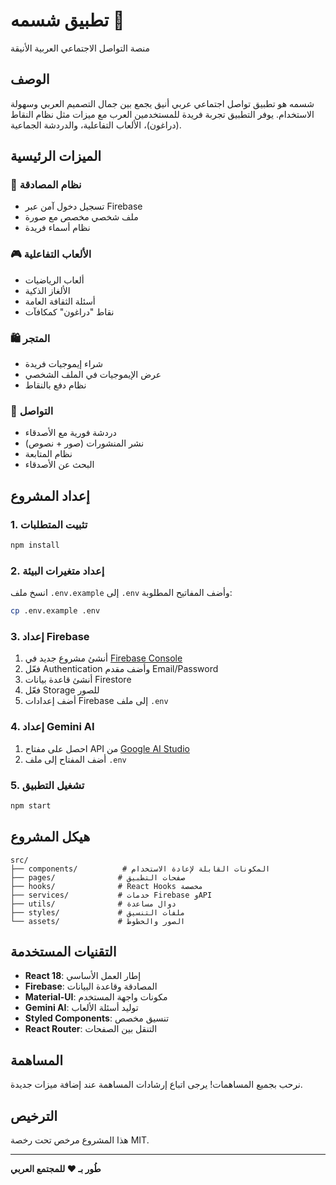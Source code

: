 # تطبيق شسمه 🌟

منصة التواصل الاجتماعي العربية الأنيقة

## الوصف
شسمه هو تطبيق تواصل اجتماعي عربي أنيق يجمع بين جمال التصميم العربي وسهولة الاستخدام. يوفر التطبيق تجربة فريدة للمستخدمين العرب مع ميزات مثل نظام النقاط (دراغون)، الألعاب التفاعلية، والدردشة الجماعية.

## الميزات الرئيسية

### 🔐 نظام المصادقة
- تسجيل دخول آمن عبر Firebase
- ملف شخصي مخصص مع صورة
- نظام أسماء فريدة

### 🎮 الألعاب التفاعلية
- ألعاب الرياضيات
- الألغاز الذكية
- أسئلة الثقافة العامة
- نقاط "دراغون" كمكافآت

### 🛍️ المتجر
- شراء إيموجيات فريدة
- عرض الإيموجيات في الملف الشخصي
- نظام دفع بالنقاط

### 💬 التواصل
- دردشة فورية مع الأصدقاء
- نشر المنشورات (صور + نصوص)
- نظام المتابعة
- البحث عن الأصدقاء

## إعداد المشروع

### 1. تثبيت المتطلبات
```bash
npm install
```

### 2. إعداد متغيرات البيئة
انسخ ملف `.env.example` إلى `.env` وأضف المفاتيح المطلوبة:
```bash
cp .env.example .env
```

### 3. إعداد Firebase
1. أنشئ مشروع جديد في [Firebase Console](https://console.firebase.google.com)
2. فعّل Authentication وأضف مقدم Email/Password
3. أنشئ قاعدة بيانات Firestore
4. فعّل Storage للصور
5. أضف إعدادات Firebase إلى ملف `.env`

### 4. إعداد Gemini AI
1. احصل على مفتاح API من [Google AI Studio](https://makersuite.google.com)
2. أضف المفتاح إلى ملف `.env`

### 5. تشغيل التطبيق
```bash
npm start
```

## هيكل المشروع
```
src/
├── components/          # المكونات القابلة لإعادة الاستخدام
├── pages/              # صفحات التطبيق
├── hooks/              # React Hooks مخصصة
├── services/           # خدمات Firebase وAPI
├── utils/              # دوال مساعدة
├── styles/             # ملفات التنسيق
└── assets/             # الصور والخطوط
```

## التقنيات المستخدمة
- **React 18**: إطار العمل الأساسي
- **Firebase**: المصادقة وقاعدة البيانات
- **Material-UI**: مكونات واجهة المستخدم
- **Gemini AI**: توليد أسئلة الألعاب
- **Styled Components**: تنسيق مخصص
- **React Router**: التنقل بين الصفحات

## المساهمة
نرحب بجميع المساهمات! يرجى اتباع إرشادات المساهمة عند إضافة ميزات جديدة.

## الترخيص
هذا المشروع مرخص تحت رخصة MIT.

---

**طُور بـ ❤️ للمجتمع العربي**
